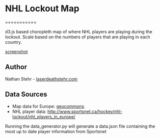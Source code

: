 # NHL Lockout Map
===========

d3.js based choropleth map of where NHL players are playing during the lockout.  Scale based on the numbers of players
that are playing in each country.

[screenshot](https://raw.github.com/nstehr/NHL-Lockout-Map/master/screenshot.png)

## Author

Nathan Stehr - [laserdeathstehr.com](http://laserdeathstehr.com)

## Data Sources

* Map data for Europe: [geocommons](http://geocommons.com/).
* NHL player data: http://www.sportsnet.ca/hockey/nhl-lockout/nhl_players_in_europe/

Running the data_generator.py will generate a data.json file containing the most up to date player information from Sportsnet


